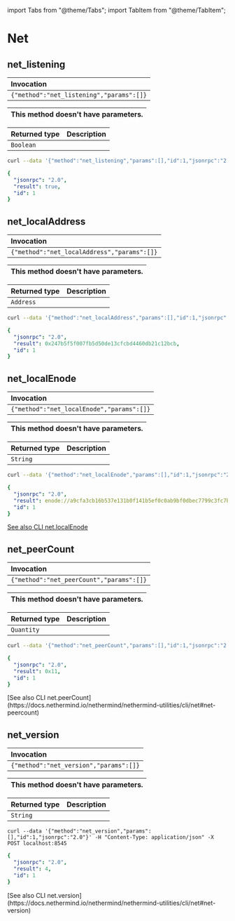 import Tabs from "@theme/Tabs";
import TabItem from "@theme/TabItem";

# Net

## net_listening


| Invocation |
| :--- |
| `{"method":"net_listening","params":[]}` |

| This method doesn't have parameters. |
| :--- |

| Returned type | Description |
| :--- | :--- |
| `Boolean` |  |

<Tabs>
<TabItem value="request" label="Request">

``` bash
curl --data '{"method":"net_listening","params":[],"id":1,"jsonrpc":"2.0"}' -H "Content-Type: application/json" -X POST localhost:8545
```
</TabItem>
<TabItem value="response" label="Response">

```yaml
{
  "jsonrpc": "2.0",
  "result": true,
  "id": 1
}
```
</TabItem>
</Tabs>

## net_localAddress

 

| Invocation |
| :--- |
| `{"method":"net_localAddress","params":[]}` |

| This method doesn't have parameters. |
| :--- |

| Returned type | Description |
| :--- | :--- |
| `Address` |  |

<Tabs>
<TabItem label="Request" value="request">

``` bash
curl --data '{"method":"net_localAddress","params":[],"id":1,"jsonrpc":"2.0"}' -H "Content-Type: application/json" -X POST localhost:8545
```
</TabItem>
<TabItem value="response" label="Response">

```yaml
{
  "jsonrpc": "2.0",
  "result": 0x247b5f5f007fb5d50de13cfcbd4460db21c12bcb,
  "id": 1
}
```
</TabItem>
</Tabs>

## net_localEnode
| Invocation |
| :--- |
| `{"method":"net_localEnode","params":[]}` |

| This method doesn't have parameters. |
| :--- |

| Returned type | Description |
| :--- | :--- |
| `String` |  |

<Tabs>
<TabItem label="Request" value="request">

``` bash
curl --data '{"method":"net_localEnode","params":[],"id":1,"jsonrpc":"2.0"}' -H "Content-Type: application/json" -X POST localhost:8545
```
</TabItem>
<TabItem value="response" label="Response">

```yaml
{
  "jsonrpc": "2.0",
  "result": enode://a9cfa3cb16b537e131b0f141b5ef0c0ab9bf0dbec7799c3fc7bf8a974ff3e74e9b3258951b285dfed07ab395049bcd65fed96116bb92561612682551ec458497@18.193.43.58:30303,
  "id": 1
}
```
</TabItem>
</Tabs>

[See also CLI net.localEnode](https://docs.nethermind.io/nethermind/nethermind-utilities/cli/net#net-localenode)
## net_peerCount
| Invocation |
| :--- |
| `{"method":"net_peerCount","params":[]}` |

| This method doesn't have parameters. |
| :--- |

| Returned type | Description |
| :--- | :--- |
| `Quantity` |  |

<Tabs>
<TabItem label="Request" value="request">

``` bash
curl --data '{"method":"net_peerCount","params":[],"id":1,"jsonrpc":"2.0"}' -H "Content-Type: application/json" -X POST localhost:8545
```
</TabItem>
<TabItem value="response" label="Response">

```yaml
{
  "jsonrpc": "2.0",
  "result": 0x11,
  "id": 1
}
```
</TabItem>
</Tabs>
[See also CLI net.peerCount](https://docs.nethermind.io/nethermind/nethermind-utilities/cli/net#net-peercount)

## net_version
| Invocation |
| :--- |
| `{"method":"net_version","params":[]}` |

| This method doesn't have parameters. |
| :--- |

| Returned type | Description |
| :--- | :--- |
| `String` |  |

<Tabs>
<TabItem label="Request" value="request">

```
curl --data '{"method":"net_version","params":[],"id":1,"jsonrpc":"2.0"}' -H "Content-Type: application/json" -X POST localhost:8545
```
</TabItem>
<TabItem value="response" label="Response">

```yaml
{
  "jsonrpc": "2.0",
  "result": 4,
  "id": 1
}
```
</TabItem>
</Tabs>
[See also CLI net.version](https://docs.nethermind.io/nethermind/nethermind-utilities/cli/net#net-version)

